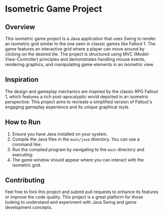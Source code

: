 # Isometric Game Project

## Overview

This isometric game project is a Java application that uses Swing to render an isometric grid similar to the one seen in classic games like Fallout 1. The game features an interactive grid where a player can move around by clicking on the desired tile. The project is structured using MVC (Model-View-Controller) principles and demonstrates handling mouse events, rendering graphics, and manipulating game elements in an isometric view.

## Inspiration

The design and gameplay mechanics are inspired by the classic RPG Fallout 1, which features a rich post-apocalyptic world depicted in an isometric perspective. This project aims to recreate a simplified version of Fallout's engaging gameplay experience and its unique graphical style.

## How to Run

1. Ensure you have Java installed on your system.
2. Compile the Java files in the `main/java` directory. You can use a command like:
3. Run the compiled program by navigating to the `main` directory and executing:
4. The game window should appear where you can interact with the isometric grid.

## Contributing

Feel free to fork this project and submit pull requests to enhance its features or improve the code quality. This project is a great platform for those looking to understand and experiment with Java Swing and game development concepts.
